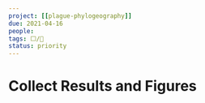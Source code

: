 ```yaml
---
project: [[plague-phylogeography]]
due: 2021-04-16
people:
tags: ⬜/🧨
status: priority
---
```


# Collect Results and Figures